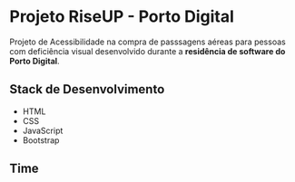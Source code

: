 # Projeto RiseUP - Porto Digital

Projeto de Acessibilidade na compra de passsagens aéreas para pessoas com deficiência visual desenvolvido durante a **residência de software do Porto Digital**.

## Stack de Desenvolvimento

- HTML
- CSS
- JavaScript
- Bootstrap

## Time
